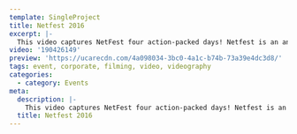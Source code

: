 ```yaml
---
template: SingleProject
title: Netfest 2016
excerpt: |-
  This video captures NetFest four action-packed days! Netfest is an annual mass netball participation event for 18yrs+ that brings together local, interstate and international participants. The unique event mixes netball, nightlife, sun, sand, surf, plus food and entertainment of the Gold Coast!
video: '190426149'
preview: 'https://ucarecdn.com/4a098034-3bc0-4a1c-b74b-73a39e4dc3d8/'
tags: event, corporate, filming, video, videography
categories:
  - category: Events
meta:
  description: |-
    This video captures NetFest four action-packed days! Netfest is an annual mass netball participation event for 18yrs+ that brings together local, interstate and international participants. The unique event mixes netball, nightlife, sun, sand, surf, plus food and entertainment of the Gold Coast!
  title: Netfest 2016
---
```

